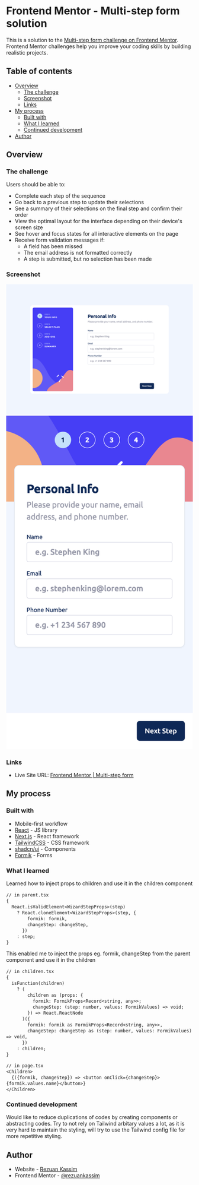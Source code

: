 # Frontend Mentor - Multi-step form solution

This is a solution to the
[Multi-step form challenge on Frontend Mentor](https://www.frontendmentor.io/challenges/multistep-form-YVAnSdqQBJ).
Frontend Mentor challenges help you improve your coding skills by building realistic projects.

## Table of contents

- [Overview](#overview)
  - [The challenge](#the-challenge)
  - [Screenshot](#screenshot)
  - [Links](#links)
- [My process](#my-process)
  - [Built with](#built-with)
  - [What I learned](#what-i-learned)
  - [Continued development](#continued-development)
- [Author](#author)

## Overview

### The challenge

Users should be able to:

- Complete each step of the sequence
- Go back to a previous step to update their selections
- See a summary of their selections on the final step and confirm their order
- View the optimal layout for the interface depending on their device's screen size
- See hover and focus states for all interactive elements on the page
- Receive form validation messages if:
  - A field has been missed
  - The email address is not formatted correctly
  - A step is submitted, but no selection has been made

### Screenshot

![](./screenshot-desktop.png) ![](./screenshot-mobile.png)

### Links

- Live Site URL: [Frontend Mentor | Multi-step form](https://multi-step-form-five-rho.vercel.app/)

## My process

### Built with

- Mobile-first workflow
- [React](https://reactjs.org/) - JS library
- [Next.js](https://nextjs.org/) - React framework
- [TailwindCSS](https://tailwindcss.com/) - CSS framework
- [shadcn/ui](https://ui.shadcn.com/) - Components
- [Formik](https://formik.org/) - Forms

### What I learned

Learned how to inject props to children and use it in the children component

```tsx
// in parent.tsx
{
  React.isValidElement<WizardStepProps>(step)
    ? React.cloneElement<WizardStepProps>(step, {
        formik: formik,
        changeStep: changeStep,
      })
    : step;
}
```

This enabled me to inject the props eg. formik, changeStep from the parent component and use it in
the children

```tsx
// in children.tsx
{
  isFunction(children)
    ? (
        children as (props: {
          formik: FormikProps<Record<string, any>>;
          changeStep: (step: number, values: FormikValues) => void;
        }) => React.ReactNode
      )({
        formik: formik as FormikProps<Record<string, any>>,
        changeStep: changeStep as (step: number, values: FormikValues) => void,
      })
    : children;
}
```

```tsx
// in page.tsx
<Children>
  {({formik, changeStep}) => <button onClick={changeStep}>{formik.values.name}</button>}
</Children>
```

### Continued development

Would like to reduce duplications of codes by creating components or abstracting codes. Try to not
rely on Tailwind arbitary values a lot, as it is very hard to maintain the styling, will try to use
the Tailwind config file for more repetitive styling.

## Author

- Website - [Rezuan Kassim](https://www.rezuankassim.com)
- Frontend Mentor - [@rezuankassim](https://www.frontendmentor.io/profile/rezuankassim)
